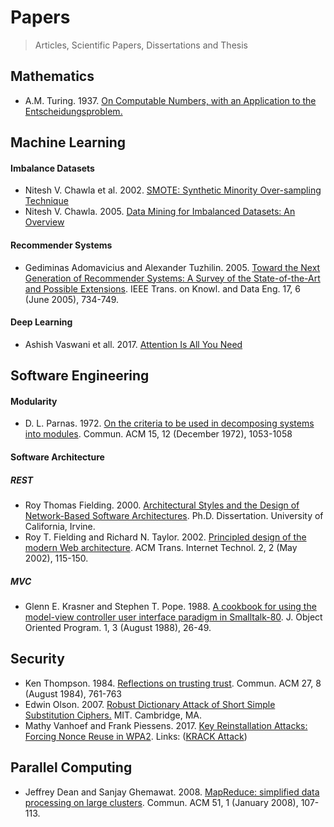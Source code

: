 # Papers
> Articles, Scientific Papers, Dissertations and Thesis

## Mathematics

- A.M. Turing. 1937. [On Computable Numbers, with an Application to the Entscheidungsproblem.](https://www.wolframscience.com/prizes/tm23/images/Turing.pdf)

## Machine Learning

#### Imbalance Datasets

+ Nitesh V. Chawla et al. 2002. [SMOTE: Synthetic Minority Over-sampling Technique](https://www.jair.org/media/953/live-953-2037-jair.pdf)
+ Nitesh V. Chawla. 2005. [Data Mining for Imbalanced Datasets: An Overview](http://www3.nd.edu/~dial/publications/chawla2005data.pdf)

#### Recommender Systems

+ Gediminas Adomavicius and Alexander Tuzhilin. 2005. [Toward the Next Generation of Recommender Systems: A Survey of the State-of-the-Art and Possible Extensions](http://pages.stern.nyu.edu/~atuzhili/pdf/TKDE-Paper-as-Printed.pdf). IEEE Trans. on Knowl. and Data Eng. 17, 6 (June 2005), 734-749.

#### Deep Learning

+ Ashish Vaswani et all. 2017. [Attention Is All You Need](https://proceedings.neurips.cc/paper_files/paper/2017/file/3f5ee243547dee91fbd053c1c4a845aa-Paper.pdf)

## Software Engineering

#### Modularity

+ D. L. Parnas. 1972. [On the criteria to be used in decomposing systems into modules](https://www.cs.umd.edu/class/spring2003/cmsc838p/Design/criteria.pdf). Commun. ACM 15, 12 (December 1972), 1053-1058

#### Software Architecture

##### REST
+ Roy Thomas Fielding. 2000. [Architectural Styles and the Design of Network-Based Software Architectures](https://www.ics.uci.edu/~fielding/pubs/dissertation/top.htm). Ph.D. Dissertation. University of California, Irvine.
+ Roy T. Fielding and Richard N. Taylor. 2002. [Principled design of the modern Web architecture](https://www.ics.uci.edu/~fielding/pubs/webarch_icse2000.pdf). ACM Trans. Internet Technol. 2, 2 (May 2002), 115-150.

##### MVC
+ Glenn E. Krasner and Stephen T. Pope. 1988. [A cookbook for using the model-view controller user interface paradigm in Smalltalk-80](https://www.lri.fr/~mbl/ENS/FONDIHM/2013/papers/Krasner-JOOP88.pdf). J. Object Oriented Program. 1, 3 (August 1988), 26-49.

## Security

+ Ken Thompson. 1984. [Reflections on trusting trust](https://www.ece.cmu.edu/~ganger/712.fall02/papers/p761-thompson.pdf). Commun. ACM 27, 8 (August 1984), 761-763
+ Edwin Olson. 2007. [Robust Dictionary Attack of Short Simple Substitution Ciphers.](http://april.eecs.umich.edu/pdfs/olson2007crypt.pdf) MIT. Cambridge, MA.
+ Mathy Vanhoef and Frank Piessens. 2017. [Key Reinstallation Attacks: Forcing Nonce Reuse in WPA2](https://papers.mathyvanhoef.com/ccs2017.pdf). Links: ([KRACK Attack](https://www.krackattacks.com))

## Parallel Computing

+ Jeffrey Dean and Sanjay Ghemawat. 2008. [MapReduce: simplified data processing on large clusters](http://static.googleusercontent.com/media/research.google.com/pt-BR//archive/mapreduce-osdi04.pdf). Commun. ACM 51, 1 (January 2008), 107-113.
